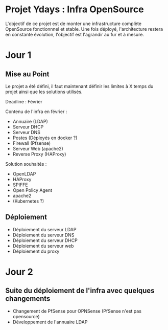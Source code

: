 # Projet Ydays : Infra OpenSource
 L'objectif de ce projet est de monter une infrastructure complète OpenSource fonctionnnel et stable. Une fois déployé, l'architecture restera en constante évolution, l'objectif est l'agrandir au fur et à mesure.

# Jour 1
## Mise au Point
Le projet a été défini, il faut maintenant définir les limites à X temps du projet ainsi que les solutions utilisés.

Deadline : Février

Contenu de l'infra en février :
- Annuaire (LDAP)
- Serveur DHCP
- Serveur DNS
- Postes (Déployés en docker ?)
- Firewall (Pfsense)
- Serveur Web (apache2)
- Reverse Proxy (HAProxy)

Solution souhaités :
- OpenLDAP
- HAProxy
- SPIFFE
- Open Policy Agent
- apache2
- (Kubernetes ?)


## Déploiement

- Déploiement du serveur LDAP
- Déploiement du serveur DNS
- Déploiement du serveur DHCP
- Déploiement du serveur web
- Déploiement du proxy

# Jour 2

## Suite du déploiement de l'infra avec quelques changements

- Changement de PfSense pour OPNSense (PfSense n'est pas opensource)
- Développement de l'annuaire LDAP
